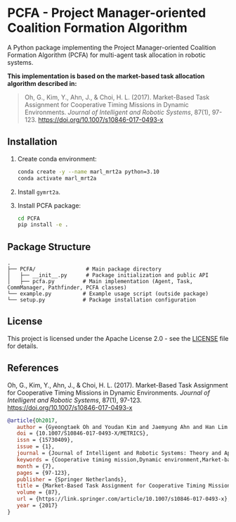 # PCFA - Project Manager-oriented Coalition Formation Algorithm

A Python package implementing the Project Manager-oriented Coalition Formation Algorithm (PCFA) for multi-agent task allocation in robotic systems.

**This implementation is based on the market-based task allocation algorithm described in:**

> Oh, G., Kim, Y., Ahn, J., & Choi, H. L. (2017). Market-Based Task Assignment for Cooperative Timing Missions in Dynamic Environments. *Journal of Intelligent and Robotic Systems*, 87(1), 97-123. https://doi.org/10.1007/s10846-017-0493-x

## Installation

1. Create conda environment:
   ```bash
   conda create -y --name marl_mrt2a python=3.10
   conda activate marl_mrt2a
   ```

2. Install `gymrt2a`.

3. Install PCFA package:
   ```bash
   cd PCFA
   pip install -e .
   ```

<!-- ## Quick Start

Run the example:
```bash
python example.py
``` -->

## Package Structure

```
.
├── PCFA/                # Main package directory
│   ├── __init__.py      # Package initialization and public API
│   ├── pcfa.py         # Main implementation (Agent, Task, CommManager, Pathfinder, PCFA classes)
└── example.py          # Example usage script (outside package)
└── setup.py            # Package installation configuration
```
  
  ## License

This project is licensed under the Apache License 2.0 - see the [LICENSE](LICENSE) file for details.

## References

Oh, G., Kim, Y., Ahn, J., & Choi, H. L. (2017). Market-Based Task Assignment for Cooperative Timing Missions in Dynamic Environments. *Journal of Intelligent and Robotic Systems*, 87(1), 97-123. https://doi.org/10.1007/s10846-017-0493-x

```bibtex
@article{Oh2017,
   author = {Gyeongtaek Oh and Youdan Kim and Jaemyung Ahn and Han Lim Choi},
   doi = {10.1007/S10846-017-0493-X/METRICS},
   issn = {15730409},
   issue = {1},
   journal = {Journal of Intelligent and Robotic Systems: Theory and Applications},
   keywords = {Cooperative timing mission,Dynamic environment,Market-based task allocation,Multi UAV},
   month = {7},
   pages = {97-123},
   publisher = {Springer Netherlands},
   title = {Market-Based Task Assignment for Cooperative Timing Missions in Dynamic Environments},
   volume = {87},
   url = {https://link.springer.com/article/10.1007/s10846-017-0493-x},
   year = {2017}
}
```
